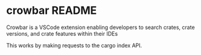 # crowbar README

Crowbar is a VSCode extension enabling developers to search crates, crate versions, and crate features within their IDEs

This works by making requests to the cargo index API.